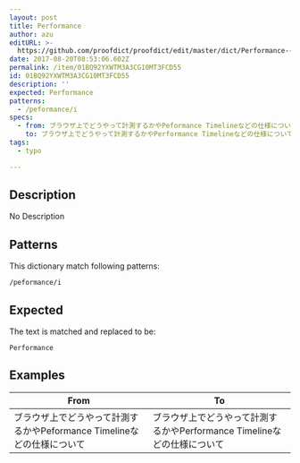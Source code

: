 ```yaml
---
layout: post
title: Performance
author: azu
editURL: >-
  https://github.com/proofdict/proofdict/edit/master/dict/Performance--01BQ92YXWTM3A3CG10MT3FCD55.yml
date: 2017-08-20T08:53:06.602Z
permalink: /item/01BQ92YXWTM3A3CG10MT3FCD55
id: 01BQ92YXWTM3A3CG10MT3FCD55
description: ''
expected: Performance
patterns:
  - /peformance/i
specs:
  - from: ブラウザ上でどうやって計測するかやPeformance Timelineなどの仕様について
    to: ブラウザ上でどうやって計測するかやPerformance Timelineなどの仕様について
tags:
  - typo

---
```


## Description

No Description 

## Patterns

This dictionary match following patterns:

    /peformance/i

## Expected

The text is matched and replaced to be:

    Performance

## Examples

| From                                          | To                                             |
| --------------------------------------------- | ---------------------------------------------- |
| ブラウザ上でどうやって計測するかやPeformance Timelineなどの仕様について | ブラウザ上でどうやって計測するかやPerformance Timelineなどの仕様について |

